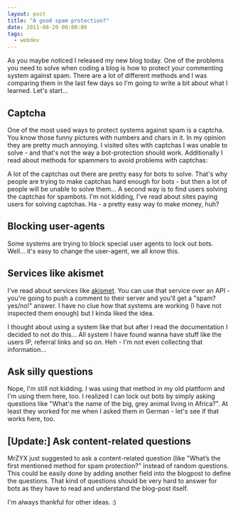 ```yaml
---
layout: post
title: "A good spam protection?"
date: 2011-08-20 00:00:00
tags:
  - webdev
---
```


As you maybe noticed I released my new blog today. One of the problems you need to solve when coding a blog is how to protect your commenting system against spam. There are a lot of different methods and I was comparing them in the last few days so I'm going to write a bit about what I learned. Let's start...

## Captcha

One of the most used ways to protect systems against spam is a captcha. You know those funny pictures with numbers and chars in it. In my opinion they are pretty much annoying. I visited sites with captchas I was unable to solve - and that's not the way a bot-protection should work. Additionally I read about methods for spammers to avoid problems with captchas:

A lot of the captchas out there are pretty easy for bots to solve. That's why people are trying to make captchas hard enough for bots - but then a lot of people will be unable to solve them... A second way is to find users solving the captchas for spambots. I'm not kidding, I've read about sites paying users for solving captchas. Ha - a pretty easy way to make money, huh?

## Blocking user-agents

Some systems are trying to block special user agents to lock out bots. Well... it's easy to change the user-agent, we all know this.

## Services like akismet

I've read about services like [akismet][akismet]. You can use that service over an API - you're going to push a comment to their server and you'll get a "spam? yes/no!" answer. I have no clue how that systems are working (I have not inspected them enough) but I kinda liked the idea.

I thought about using a system like that but after I read the documentation I decided to not do this... All system I have found wanna have stuff like the users IP, referral links and so on. Heh - I'm not even collecting that information...

## Ask silly questions

Nope, I'm still not kidding. I was using that method in my old plattform and I'm using them here, too. I realized I can lock out bots by simply asking questions like "What's the name of the big, grey animal living in Africa?". At least they worked for me when I asked them in German - let's see if that works here, too.

## [Update:] Ask content-related questions

MrZYX just suggested to ask a content-related question (like "What’s the first mentioned method for spam protection?" instead of random questions. This could be easily done by adding another field into the blogpost to define the questions. That kind of questions should be very hard to answer for bots as they have to read and understand the blog-post itself.

I'm always thankful for other ideas. :)

[akismet]: http://akismet.com/
